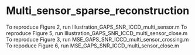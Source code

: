 # Multi_sensor_sparse_reconstruction
To reproduce Figure 2, run Illustration_GAPS_SNR_ICCD_multi_sensor.m
To reproduce Figure 5, run Illustration_GAPS_SNR_ICCD_multi_sensor_close.m
To reproduce Figure 3, run MSE_GAPS_SNR_ICCD_multi_sensor_crossing.m
To repoduce Figure 6, run MSE_GAPS_SNR_ICCD_multi_sensor_close.m
